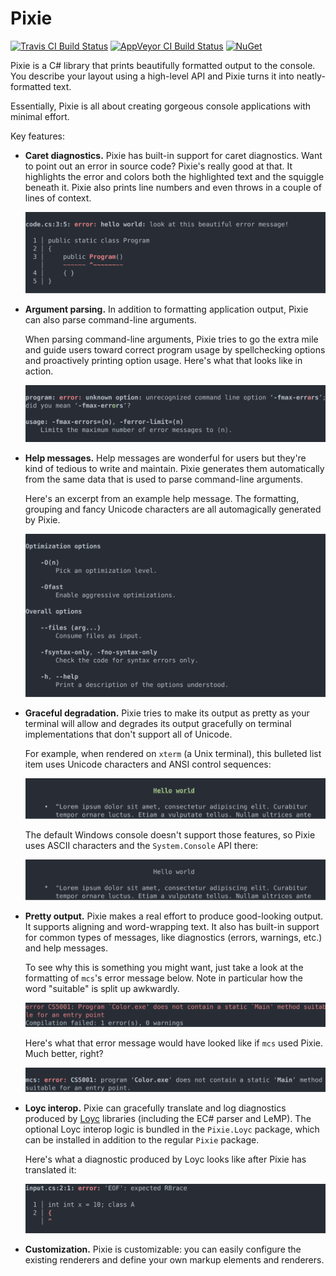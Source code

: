 # Pixie

[![Travis CI Build Status](https://travis-ci.org/jonathanvdc/Pixie.svg?branch=master)](https://travis-ci.org/jonathanvdc/Pixie)
[![AppVeyor CI Build Status](https://ci.appveyor.com/api/projects/status/twwrupu0k7aaf2x6?svg=true)](https://ci.appveyor.com/project/jonathanvdc/pixie)
[![NuGet](https://img.shields.io/nuget/v/Pixie.svg)](https://www.nuget.org/packages/Pixie)

Pixie is a C# library that prints beautifully formatted output to the console. You describe your layout using a high-level API and Pixie turns it into neatly-formatted text.

Essentially, Pixie is all about creating gorgeous console applications with minimal effort.

Key features:

  * **Caret diagnostics.** Pixie has built-in support for caret diagnostics. Want to point out an error in source code? Pixie's really good at that. It highlights the error and colors both the highlighted text and the squiggle beneath it. Pixie also prints line numbers and even throws in a couple of lines of context.

    ![Diagnostic](docs/img/caret.svg)

  * **Argument parsing.** In addition to formatting application output, Pixie can also parse command-line arguments.

    When parsing command-line arguments, Pixie tries to go the extra mile and guide users toward correct program usage by spellchecking options and proactively printing option usage. Here's what that looks like in action.

    ![Option parsing feedback](docs/img/option-parsing-feedback.svg)

  * **Help messages.** Help messages are wonderful for users but they're kind of tedious to write and maintain. Pixie generates them automatically from the same data that is used to parse command-line arguments.
  
    Here's an excerpt from an example help message. The formatting, grouping and fancy Unicode characters are all automagically generated by Pixie.

    ![Help message](docs/img/help-message.svg)

  * **Graceful degradation.** Pixie tries to make its output as pretty as your terminal will allow and degrades its output gracefully on terminal implementations that don't support all of Unicode.
  
    For example, when rendered on `xterm` (a Unix terminal), this bulleted list item uses Unicode characters and ANSI control sequences:

    ![Fancy bullets](docs/img/degradation-fancy.svg)

    The default Windows console doesn't support those features, so Pixie uses ASCII characters and the `System.Console` API there:

    ![Simple bullets](docs/img/degradation-simple.svg)

  * **Pretty output.** Pixie makes a real effort to produce good-looking output. It supports aligning and word-wrapping text. It also has built-in support for common types of messages, like diagnostics (errors, warnings, etc.) and help messages.

    To see why this is something you might want, just take a look at the formatting of `mcs`'s error message below. Note in particular how the word "suitable" is split up awkwardly.

    ![Sad line break](docs/img/sad-line-break.svg)

    Here's what that error message would have looked like if `mcs` used Pixie. Much better, right?

    ![Happy line break](docs/img/happy-line-break.svg)

  * **Loyc interop.** Pixie can gracefully translate and log diagnostics produced by [Loyc](https://github.com/qwertie/ecsharp) libraries (including the EC# parser and LeMP). The optional Loyc interop logic is bundled in the `Pixie.Loyc` package, which can be installed in addition to the regular `Pixie` package.

    Here's what a diagnostic produced by Loyc looks like after Pixie has translated it:

    ![Loyc diagnostic](docs/img/loyc-interop.svg)

  * **Customization.** Pixie is customizable: you can easily configure the existing renderers and define your own markup elements and renderers.
